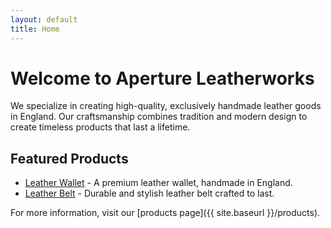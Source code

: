 ```yaml
---
layout: default
title: Home
---
```


# Welcome to Aperture Leatherworks
We specialize in creating high-quality, exclusively handmade leather goods in England. Our craftsmanship combines tradition and modern design to create timeless products that last a lifetime.

## Featured Products
- [Leather Wallet](#) - A premium leather wallet, handmade in England.
- [Leather Belt](#) - Durable and stylish leather belt crafted to last.

For more information, visit our [products page]({{ site.baseurl }}/products).
